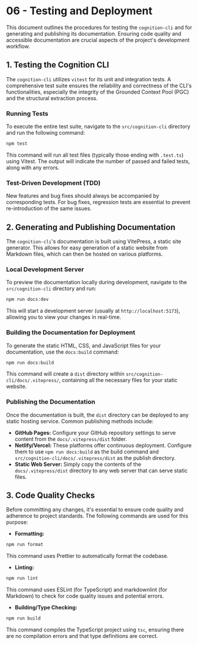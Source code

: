 # 06 - Testing and Deployment

This document outlines the procedures for testing the `cognition-cli` and for generating and publishing its documentation. Ensuring code quality and accessible documentation are crucial aspects of the project's development workflow.

## 1. Testing the Cognition CLI

The `cognition-cli` utilizes `vitest` for its unit and integration tests. A comprehensive test suite ensures the reliability and correctness of the CLI's functionalities, especially the integrity of the Grounded Context Pool (PGC) and the structural extraction process.

### Running Tests

To execute the entire test suite, navigate to the `src/cognition-cli` directory and run the following command:

```bash
npm test
```

This command will run all test files (typically those ending with `.test.ts`) using Vitest. The output will indicate the number of passed and failed tests, along with any errors.

### Test-Driven Development (TDD)

New features and bug fixes should always be accompanied by corresponding tests. For bug fixes, regression tests are essential to prevent re-introduction of the same issues.

## 2. Generating and Publishing Documentation

The `cognition-cli`'s documentation is built using VitePress, a static site generator. This allows for easy generation of a static website from Markdown files, which can then be hosted on various platforms.

### Local Development Server

To preview the documentation locally during development, navigate to the `src/cognition-cli` directory and run:

```bash
npm run docs:dev
```

This will start a development server (usually at `http://localhost:5173`), allowing you to view your changes in real-time.

### Building the Documentation for Deployment

To generate the static HTML, CSS, and JavaScript files for your documentation, use the `docs:build` command:

```bash
npm run docs:build
```

This command will create a `dist` directory within `src/cognition-cli/docs/.vitepress/`, containing all the necessary files for your static website.

### Publishing the Documentation

Once the documentation is built, the `dist` directory can be deployed to any static hosting service. Common publishing methods include:

- **GitHub Pages:** Configure your GitHub repository settings to serve content from the `docs/.vitepress/dist` folder.
- **Netlify/Vercel:** These platforms offer continuous deployment. Configure them to use `npm run docs:build` as the build command and `src/cognition-cli/docs/.vitepress/dist` as the publish directory.
- **Static Web Server:** Simply copy the contents of the `docs/.vitepress/dist` directory to any web server that can serve static files.

## 3. Code Quality Checks

Before committing any changes, it's essential to ensure code quality and adherence to project standards. The following commands are used for this purpose:

- **Formatting:**

```bash
npm run format
```

This command uses Prettier to automatically format the codebase.

- **Linting:**

```bash
npm run lint
```

This command uses ESLint (for TypeScript) and markdownlint (for Markdown) to check for code quality issues and potential errors.

- **Building/Type Checking:**

```bash
npm run build
```

This command compiles the TypeScript project using `tsc`, ensuring there are no compilation errors and that type definitions are correct.
